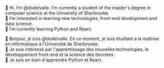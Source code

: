 👋 Hi, I’m @dodelvalle. I’m currently a student of the master's degree in computer science at the University of Sherbrooke.<br/>
👀 I’m interested in learning new technologies, front-end development and data science.<br/>
🌱 I’m currently learning Python and React.<br/>



👋 Bonjour, je suis @dodelvalle. En ce moment, je suis étudiant à la maîtrise en informatique à l'Université de Sherbrooke.<br/>
👀 Je suis intéressé par l'apprentissage des nouvelles technologies, le développement front-end et la science des données.<br/>
🌱 Je suis en train d'apprendre Python et React.<br/>

<!---
- 💞️ I’m looking to collaborate on ...
- 📫 How to reach me ...
--->
<!---
dodelvalle/dodelvalle is a ✨ special ✨ repository because its `README.md` (this file) appears on your GitHub profile.
You can click the Preview link to take a look at your changes.
--->
